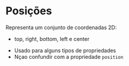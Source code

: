 # Posições

<position>

Representa um conjunto de coordenadas 2D:
- top, right, bottom, left e center

* Usado para alguns tipos de propriedades
* Nçao confundir com a propriedade `position`
